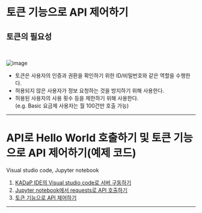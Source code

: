 # 토큰 기능으로 API 제어하기
## 토큰의 필요성
<br/>

![image](https://github.com/bigdata-car/kadap-lecture/assets/105857557/03d873eb-898e-49f9-88a0-47c405947356)

* 토큰은 사용자의 인증과 권환을 확인하기 위한 ID/비밀번호와 같은 역할을 수행한다.
* 허용되지 않은 사용자가 정보 요청하는 것을 방지하기 위해 사용한다.
* 허용된 사용자의 사용 횟수 등을 제한하기 위해 사용한다.<br/> (e.g. Basic 요금제 사용자는 월 100건만 호출 가능)

---

# API로 Hello World 호출하기 및 토큰 기능으로 API 제어하기(예제 코드)
Visual studio code, Jupyter notebook

1. [KADaP IDE의 Visual studio code로 서버 구동하기](https://github.com/bigdata-car/kadap-lecture/blob/main/20240522-katech-python-with-kadap-cloud/Day02-Class01/tutorial/tutorial.py)
2. [Jupyter notebook에서 requests로 API 호출하기](https://github.com/bigdata-car/kadap-lecture/blob/main/20240522-katech-python-with-kadap-cloud/Day02-Class01/tutorial/tutorial.ipynb)
3. [토큰 기능으로 API 제어하기](https://github.com/bigdata-car/kadap-lecture/blob/main/20240522-katech-python-with-kadap-cloud/Day02-Class01/tutorial/authorization.py)

---
